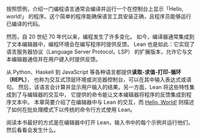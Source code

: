 <!--
According to tradition, a programming language should be introduced by
compiling and running a program that displays `"Hello, world!"` on the
console. This simple program ensures that the language tooling is
installed correctly and that the programmer is able to run the
compiled code.
-->

按照惯例，介绍一门编程语言通常会编译并运行一个在控制台上显示「Hello, world!」
的程序。这个简单的程序能确保语言工具安装正确，且程序员能够运行已编译的代码。

<!--
Since the 1970s, however, programming has changed. Today, compilers
are typically integrated into text editors, and the programming
environment offers feedback as the program is written. Lean is no
exception: it implements an extended version of the Language Server
Protocol that allows it to communicate with a text editor and provide
feedback as the user types.
-->

然而，自 20 世纪 70 年代以来，编程发生了许多变化。
如今，编译器通常集成到了文本编辑器中，编程环境会在编写程序时提供反馈。
Lean 也是如此：它实现了语言服务器协议（Language Server Protocol，LSP）
的扩展版本，允许它与文本编辑器通信并在用户键入时提供反馈。

<!--
Languages as varied as Python, Haskell, and JavaScript offer a read-eval-print-loop (REPL), also known as an interactive toplevel or a browser console, in which expressions or statements can be entered.
The language then computes and displays the result of the user's input.
Lean, on the other hand, integrates these features into the interaction with the editor, providing commands that cause the text editor to display feedback integrated into the program text itself.
This chapter provides a short introduction to interacting with Lean in an editor, while [Hello, World!]() describes how to use Lean traditionally from the command line in batch mode.
-->

从 Python、Haskell 到 JavaScript 等各种语言都提供**读取-求值-打印-循环（REPL）**，
也称为交互式顶层环境或浏览器控制台，可以在其中输入表达式或语句。
然后，该语言会计算并显示用户输入的结果。另一方面，Lean 将这些特性集成到了与编辑器的交互中，
它提供的命令能让文本编辑器将程序的反馈集成到程序文本中。
本章简要介绍了在编辑器中与 Lean 的交互，而 [Hello, World!](./hello-world)
则描述了如何在批处理模式下以传统的命令行方式使用 Lean。

<!--
It is best if you read this book with Lean open in your editor,
following along and typing in each example. Please play with the
examples, and see what happens!
-->

阅读本书最好的方式是在编辑器中打开 Lean，输入书中的每个示例并运行他们，然后看看会发生什么。